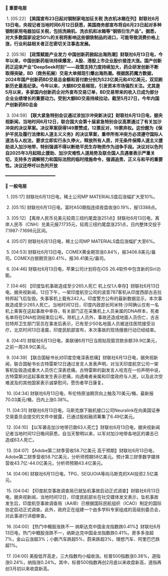 **🔴 重要电报**

  1. [05:22] **【美国宣布23日起对钢制家电加征关税 洗衣机冰箱在列】财联社6月13日电，央视记者当地时间6月12日获悉，美国商务部宣布将自6月23日起对多种钢制家用电器加征关税，包括洗碗机、洗衣机和冰箱等“钢铁衍生产品”。据悉，对大多数国家设定50%的关税将影响这些钢铁制品的进口，可能导致消费价格上涨，行业利益相关者正在密切关注事态发展。**

  2. [05:16] **【政策赋能产业发力 中国创新药掀起出海热潮】财联社6月13日电，今年以来，中国创新药板块持续爆发，A股、港股上市企业股价接连大涨。国产创新药正迎来产业“DeepSeek时刻”——政策支持力度持续加大，药企研发创新不断取得突破，BD（商务拓展）交易大单频现引爆出海热潮。根据医药魔方数据，2024年国产创新药BD交易总金额和首付款分别为523亿美元和41亿美元，双双刷新历史最高纪录。今年以来，大额BD交易频现，引发资本市场强烈关注。尤其是5月以来，多家国内创新药企对外宣布交易订单，BD交易带来的收入已成为部分企业业绩增长的重要动力。受到大额BD交易持续拉动，截至5月27日，今年内国产创新药BD总金**

  3. [04:59] **【联大紧急特别会议通过涉加沙冲突新决议】财联社6月13日电，据央视新闻，当地时间6月12日，联合国大会第十届紧急特别会议高票通过了有关加沙冲突的决议草案。决议草案获得149票赞成，12票反对，19票弃权。这份题为《保护平民及履行法律和人道主义义务》的决议草案，重申所有冲突方必须遵守国际人道法与人权法，要求立即实行永久停火，释放所有人质，并无条件保障人道主义援助进入加沙地带，特别强调不得以断绝平民生存物资作为战争手段。决议对以色列自2025年3月起阻止援助、加沙灾难性人道局势及联合国人员遇害表示严重关切，支持多方调解努力和国际法院的临时措施命令，强调追责、正义与和平的重要性。决议还呼吁以色列开放**

━━━━━━━━━━━━━━━━━━━

**📰 一般电报**

  1. [05:17] 财联社6月13日电，稀土公司MP MATERIALS盘后涨幅扩大至10%。

  2. [05:15] 财联社6月13日电，富时A50期指连续夜盘收涨0.19%，报13388点。

  3. [05:12] 【离岸人民币兑美元较周三纽约尾盘涨251点】财联社6月13日电，离岸人民币（CNH）兑美元报7.1735元，较周三纽约尾盘涨251点，日内整体交投于7.1987-7.1698元区间。

  4. [05:07] 财联社6月13日电，稀土公司MP MATERIALS盘后涨幅扩大至6%。

  5. [04:53] 财联社6月13日电，COMEX黄金期货涨0.84%，报3406.8美元/盎司。COMEX白银期货涨0.41%，报36.41美元/盎司。

  6. [04:46] 财联社6月13日电，苹果公司计划将在iOS 26.4软件中包含新的Siri功能。

  7. [04:46] 【印度坠机事故造成至少265人死亡 机上仅1人幸存】财联社6月13日电，据央视新闻，12日下午，一架印度航空公司的波音787客机从印度西部古吉拉特邦起飞后坠毁。失事客机上载有242人。印度警方公布的最新数据显示，本次事故造成至少265人死亡。当地时间12日，印度内政部长阿米特·沙阿确认仅有一名机上乘客在这起事故中幸存，有关部门正在采集机上人员亲属的DNA样本，死者名单将在DNA检测结束后公布。除机上人员外，事故还造成地面人员伤亡，古吉拉特邦卫生部门官员在事发后表示，已有至少50名地面人员被送往医院接受治疗。北京时间13日凌晨，印度民航部宣布，本次事故的现场搜救行动已经结束。

  8. [04:41] 财联社6月13日电，美联储6月11日当周贴现窗贷款余额39.9亿美元，之前一周28.9亿美元。

  9. [04:39] 【联合国秘书长对印度空难深表悲痛】财联社6月13日电，据央视新闻，联合国秘书长古特雷斯12日通过发言人发表声明，对当天印度航空公司一架客机坠毁造成重大人员伤亡深表悲痛。古特雷斯的副发言人哈克在一份声明中说，古特雷斯对这起事故发生表示悲痛，向遇难者亲属和印度政府与人民，以及此次空难波及的其他国家表示诚挚慰问，愿伤者早日康复。

  10. [04:34] 财联社6月13日电，布伦特原油期货向上触及70美元/桶，最新报70.03美元/桶，日内上涨0.38%。

  11. [04:31] 财联社6月13日电，马斯克旗下脑机接口公司Neuralink在向美国证券交易委员会提交的文件中披露，已通过股权融资筹集了6.49亿美元。

  12. [04:10] 【以军袭击加沙地带已致63人死亡】财联社6月13日电，据央视新闻记者当地时间12日晚间获悉，自当天黎明以来，以军对加沙地带各地区的袭击已造成63人死亡。

  13. [04:07] 【Adobe第二财季营收58.7亿美元 高于预期】财联社6月13日电，Adobe第二财季营收58.7亿美元，分析师预期58亿美元。预计第三财季数字媒体营收43.7亿-44.0亿美元，分析师预期43.4亿美元。

  14. [04:06] 财联社6月13日电，TPG、SEQUOIA等向马斯克的XAI投资2.5亿美元。

  15. [04:04] 【印度航空事故调查局已就坠机事故启动正式调查】财联社6月13日电，据央视新闻，当地时间12日，印度民航部长在社交媒体发文表示，坠机事故发生后，印度航空事故调查局（AAIB）已根据国际民航组织（ICAO）制定的国际协定启动正式调查。此外，政府正在组建一个由多学科专家组成的高级别委员会，对此事进行详细审查。

  16. [04:00] 【热门中概股涨跌不一 纳斯达克中国金龙指数跌0.41%】财联社6月13日电，热门中概股涨跌不一，纳斯达克中国金龙指数跌0.41%。房多多涨超7%，金山云涨超3%；小鹏汽车跌超5%，蔚来跌超3%，理想汽车、阿里巴巴跌超1%。

  17. [04:00] 美股低开高走，三大指数均小幅收涨。标普500指数涨0.38%，道指涨0.24%，纳指涨0.24%。其中，标普500指数再创2月底以来收盘新高，道指再创3月初以来收盘新高。

